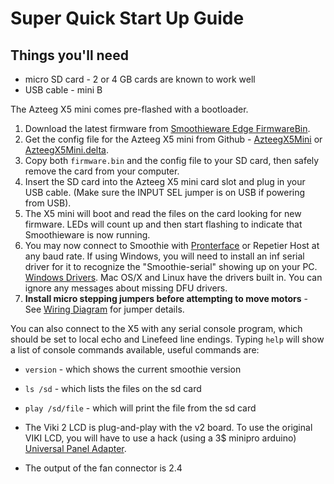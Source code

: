 
# Super Quick Start Up Guide

## Things you'll need

- micro SD card - 2 or 4 GB cards are known to work well
- USB cable - mini B

The Azteeg X5 mini comes pre-flashed with a bootloader.

1. Download the latest firmware from [Smoothieware Edge FirmwareBin](https://github.com/Smoothieware/Smoothieware/tree/edge/FirmwareBin).
2. Get the config file for the Azteeg X5 mini from Github - [AzteegX5Mini](https://github.com/Smoothieware/Smoothieware/tree/edge/ConfigSamples/AzteegX5Mini) or [AzteegX5Mini.delta](https://github.com/Smoothieware/Smoothieware/tree/edge/ConfigSamples/AzteegX5Mini.delta).
3. Copy both `firmware.bin` and the config file to your SD card, then safely remove the card from your computer.
4. Insert the SD card into the Azteeg X5 mini card slot and plug in your USB cable. (Make sure the INPUT SEL jumper is on USB if powering from USB).
5. The X5 mini will boot and read the files on the card looking for new firmware. LEDs will count up and then start flashing to indicate that Smoothieware is now running.
6. You may now connect to Smoothie with [Pronterface](pronterface) or Repetier Host at any baud rate. If using Windows, you will need to install an inf serial driver for it to recognize the "Smoothie-serial" showing up on your PC. [Windows Drivers](http://smoothieware.org/windows-drivers). Mac OS/X and Linux have the drivers built in. You can ignore any messages about missing DFU drivers.
7. **Install micro stepping jumpers before attempting to move motors** - See [Wiring Diagram](http://files.panucatt.com/datasheets/x5mini_wiring.pdf) for jumper details.

You can also connect to the X5 with any serial console program, which should be set to local echo and Linefeed line endings. Typing `help` will show a list of console commands available, useful commands are:
- `version` - which shows the current smoothie version
- `ls /sd` - which lists the files on the sd card
- `play /sd/file` - which will print the file from the sd card

- The Viki 2 LCD is plug-and-play with the v2 board. To use the original VIKI LCD, you will have to use a hack (using a 3$ minipro arduino) [Universal Panel Adapter](https://github.com/wolfmanjm/universal-panel-adapter).
- The output of the fan connector is 2.4
